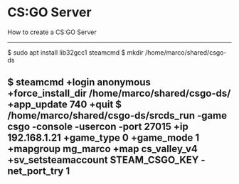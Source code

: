 # CS:GO Server

How to create a CS:GO Server

----
 $ sudo apt install lib32gcc1 steamcmd 
 $ mkdir /home/marco/shared/csgo-ds
 
 $ steamcmd +login anonymous +force_install_dir /home/marco/shared/csgo-ds/ +app_update 740 +quit
 $ /home/marco/shared/csgo-ds/srcds_run -game csgo -console -usercon -port 27015 +ip 192.168.1.21 +game_type 0 +game_mode 1 +mapgroup mg_marco +map cs_valley_v4 +sv_setsteamaccount STEAM_CSGO_KEY -net_port_try 1
----
